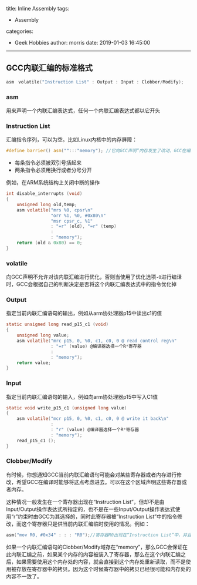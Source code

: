 title: Inline Assembly
tags:
  - Assembly

categories:

  - Geek Hobbies
author: morris
date: 2019-01-03 16:45:00

---

## GCC内联汇编的标准格式

```c
asm　volatile("Instruction List" : Output : Input : Clobber/Modify);
```

### asm

用来声明一个内联汇编表达式，任何一个内联汇编表达式都以它开头

### Instruction List

汇编指令序列，可以为空。比如Linux内核中的内存屏障：

```c
#define barrier() asm("":::"memory"); //它向GCC声明“内存发生了改动，GCC在编译时会将此因素考虑进去。
```

* 每条指令必须被双引号括起来
* 两条指令必须用换行或者分号分开

例如，在ARM系统结构上关闭中断的操作

```c
int disable_interrupts (void)
{
    unsigned long old,temp;
    asm volatile("mrs %0, cpsr\n"
                 "orr %1, %0, #0x80\n"
                 "msr cpsr_c, %1"
                 : "=r" (old), "=r" (temp)
                 :
                 : "memory");
    return (old & 0x80) == 0;
}
```

### volatile

向GCC声明不允许对该内联汇编进行优化，否则当使用了优化选项`-O`进行编译时，GCC会根据自己的判断决定是否将这个内联汇编表达式中的指令优化掉

### Output

指定当前内联汇编语句的输出，例如从arm协处理器p15中读出c1的值

```c
static unsigned long read_p15_c1 (void)
{
    unsigned long value;
    asm volatile("mrc p15, 0, %0, c1, c0, 0 @ read control reg\n"
                 : "=r" (value) @编译器选择一个R*寄存器
                 :
                 : "memory");
    return value;
}
```

### Input

指定当前内联汇编语句的输入，例如向arm协处理器p15中写入C1值

```c
static void write_p15_c1 (unsigned long value)
{
    asm volatile("mcr p15, 0, %0, c1, c0, 0 @ write it back\n"
                 :
                 : "r" (value) @编译器选择一个R*寄存器
                 : "memory");
    read_p15_c1 ();
}
```

### Clobber/Modify

有时候，你想通知GCC当前内联汇编语句可能会对某些寄存器或者内存进行修改，希望GCC在编译时能够将这点考虑进去。可以在这个区域声明这些寄存器或者内存。

这种情况一般发生在一个寄存器出现在“Instruction List”，但却不是由Input/Output操作表达式所指定的，也不是在一些Input/Output操作表达式使用“r”约束时由GCC为其选择的，同时此寄存器被“Instruction List”中的指令修改，而这个寄存器只是供当前内联汇编临时使用的情况。例如：

```c
asm("mov R0, #0x34" : : : "R0");//寄存器R0出现在“Instruction List”中，并且被mov指令修改，但是却未被任何Input/Output操作表达式指定，所以需要在Clobber/Modify域指定“R0”，让GCC知道这一点
```

如果一个内联汇编语句的Clobber/Modify域存在“memory”，那么GCC会保证在此内联汇编之前，如果某个内存的内容被装入了寄存器，那么在这个内联汇编之后，如果需要使用这个内存处的内容，就会直接到这个内存处重新读取，而不是使用被存放在寄存器中的拷贝。因为这个时候寄存器中的拷贝已经很可能和内存处的内容不一致了。
